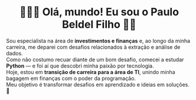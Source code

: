 # <h1 align="center"> 👨🏻‍💻 Olá, mundo! Eu sou o Paulo Beldel Filho 👋🏻 </h1> 

Sou especialista na área de **investimentos e finanças** e, ao longo da minha carreira, me deparei com desafios relacionados à extração e análise de dados.  
Como não costumo recuar diante de um bom desafio, comecei a estudar **Python** — e foi aí que descobri minha paixão por tecnologia.   
Hoje, estou em **transição de carreira para a área de TI**, unindo minha bagagem em finanças com o poder da programação.  
Meu objetivo é transformar desafios em aprendizado e ideias em soluções. 🚀
